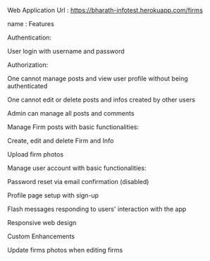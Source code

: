 Web Application Url : https://bharath-infotest.herokuapp.com/firms



name : Features


Authentication:

User login with username and password

Authorization:

One cannot manage posts and view user profile without being authenticated

One cannot edit or delete posts and infos created by other users

Admin can manage all posts and comments

Manage Firm posts with basic functionalities:

Create, edit and delete Firm and Info

Upload firm photos

Manage user account with basic functionalities:

Password reset via email confirmation (disabled)

Profile page setup with sign-up

Flash messages responding to users' interaction with the app

Responsive web design

Custom Enhancements

Update firms photos when editing firms

